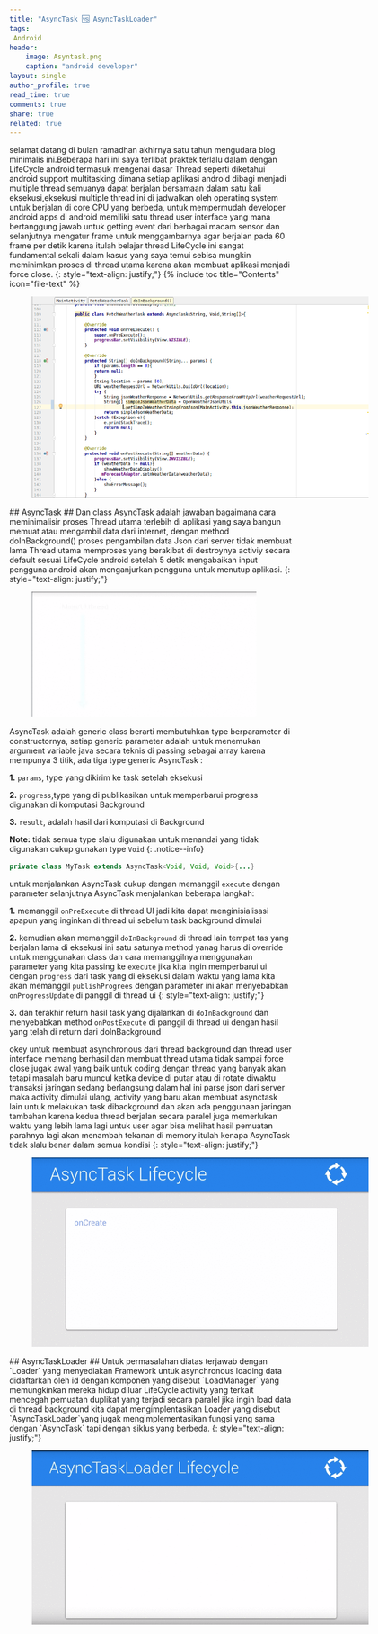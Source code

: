 ```yaml
---
title: "AsyncTask 🆚 AsyncTaskLoader"
tags:
 Android
header:
    image: Asyntask.png
    caption: "android developer"
layout: single
author_profile: true
read_time: true
comments: true
share: true
related: true
---
```

selamat datang di bulan ramadhan akhirnya satu tahun mengudara blog minimalis ini.Beberapa hari ini saya terlibat praktek terlalu dalam dengan LifeCycle android termasuk mengenai dasar Thread seperti diketahui android support multitasking dimana setiap aplikasi android dibagi menjadi multiple thread semuanya dapat berjalan bersamaan dalam satu kali eksekusi,eksekusi multiple thread ini di jadwalkan oleh operating system untuk berjalan di core CPU yang berbeda, untuk mempermudah developer android apps di android memiliki satu thread user interface yang mana bertanggung jawab untuk getting event dari berbagai macam sensor dan selanjutnya mengatur frame untuk menggambarnya agar berjalan pada 60 frame per detik karena itulah belajar thread LifeCycle ini sangat fundamental sekali dalam kasus yang saya temui sebisa mungkin meminimkan proses di thread utama karena akan membuat aplikasi menjadi force close.
{: style="text-align: justify;"}
{% include toc title="Contents" icon="file-text" %}
<figure style="width: 600px" class="align-center">
<img src="/images/Fetchweater.png">
<figcaption></figcaption>
</figure> 
## AsyncTask ##
Dan class AsyncTask adalah jawaban bagaimana cara meminimalisir proses Thread utama terlebih di aplikasi yang saya bangun memuat atau mengambil data dari internet, dengan method doInBackground() proses pengambilan data Json dari server tidak membuat lama Thread utama memproses yang berakibat di destroynya activiy secara default sesuai LifeCycle android setelah 5 detik mengabaikan input pengguna android akan menganjurkan pengguna untuk menutup aplikasi.
{: style="text-align: justify;"}
<figure style="width: 400px" class="align-center">
<img src="/images/explainAsynctask.gif">
<figcaption></figcaption>
</figure> 
AsyncTask adalah generic class berarti membutuhkan type berparameter di constructornya, setiap generic parameter adalah untuk menemukan argument variable java secara teknis di passing sebagai array karena mempunya 3 titik, ada tiga type generic AsyncTask :

 **1.** `params`, type yang dikirim ke task setelah eksekusi
 
 **2.** `progress`,type yang di publikasikan untuk memperbarui progress digunakan di komputasi Background
 
 **3.** `result`, adalah hasil dari komputasi di Background
 
**Note:** tidak semua type slalu digunakan untuk menandai yang tidak digunakan cukup gunakan type `Void`
{: .notice--info}

```java
private class MyTask extends AsyncTask<Void, Void, Void>{...}
```
 untuk menjalankan AsyncTask cukup dengan memanggil `execute` dengan parameter selanjutnya AsyncTask menjalankan beberapa langkah:
 
 **1.** memanggil `onPreExecute` di thread UI jadi kita dapat menginisialisasi apapun yang inginkan di thread ui sebelum task background dimulai
 
 **2.** kemudian akan memanggil `doInBackground` di thread lain tempat tas yang berjalan lama di eksekusi ini satu satunya method yanag harus di override untuk menggunakan class dan cara memanggilnya menggunakan parameter yang kita passing ke `execute` jika kita ingin memperbarui ui dengan `progress` dari task yang di eksekusi dalam waktu yang lama kita akan memanggil `publishProgrees` dengan parameter ini akan menyebabkan `onProgressUpdate` di panggil di thread ui
 {: style="text-align: justify;"}
 
 **3.** dan terakhir return hasil task yang dijalankan di `doInBackground` dan menyebabkan method `onPostExecute` di panggil di thread ui dengan hasil yang telah di return dari doInBackground
 
okey untuk membuat asynchronous dari thread background dan thread user interface memang berhasil dan membuat thread utama tidak sampai force close jugak awal yang baik untuk coding dengan thread yang banyak akan tetapi masalah baru muncul ketika device di putar atau di rotate diwaktu transaksi jaringan sedang berlangsung dalam hal ini parse json dari server maka activity dimulai ulang, activity yang baru akan membuat asynctask lain untuk melakukan task dibackground dan akan ada penggunaan jaringan tambahan karena kedua thread berjalan secara paralel juga memerlukan waktu yang lebih lama lagi untuk user agar bisa melihat hasil pemuatan parahnya lagi akan menambah tekanan di memory itulah kenapa AsyncTask tidak slalu benar dalam semua kondisi
 {: style="text-align: justify;"}
 
<figure style="width: 600px" class="align-center">
<img src="/images/asyncproblem.gif">
<figcaption></figcaption>
</figure> 
## AsyncTaskLoader ##
 Untuk permasalahan diatas terjawab dengan `Loader` yang menyediakan Framework untuk asynchronous loading data didaftarkan oleh id dengan komponen yang disebut `LoadManager` yang memungkinkan mereka hidup diluar LifeCycle activity yang terkait mencegah pemuatan duplikat yang terjadi secara paralel jika ingin load data di thread background kita dapat mengimplentasikan Loader yang disebut `AsyncTaskLoader`yang jugak mengimplementasikan fungsi yang sama dengan `AsyncTask` tapi dengan siklus yang berbeda.
 {: style="text-align: justify;"}
 <figure style="width: 600px" class="align-center">
<img src="/images/asyncloader.gif">
<figcaption></figcaption>
</figure> 
